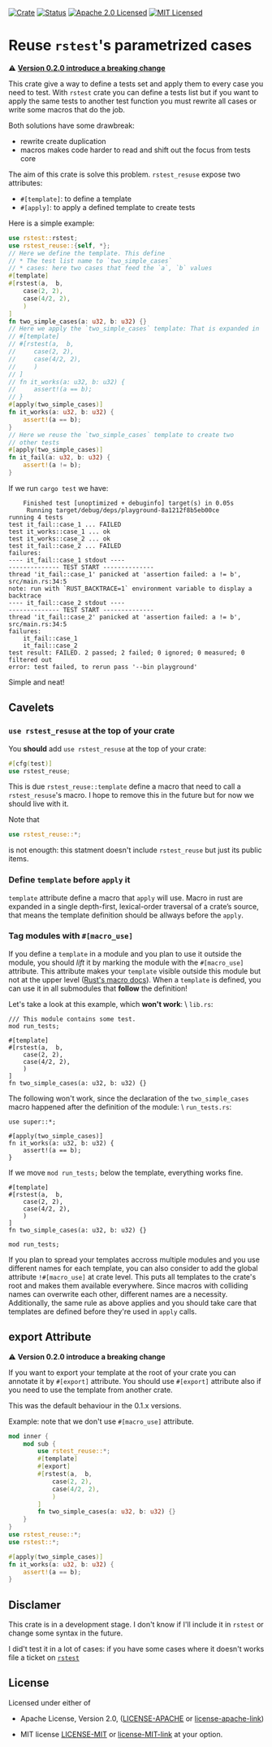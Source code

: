 [![Crate][crate-image]][crate-link]
[![Status][test-action-image]][test-action-link]
[![Apache 2.0 Licensed][license-apache-image]][license-apache-link]
[![MIT Licensed][license-mit-image]][license-mit-link]
 
# Reuse `rstest`'s parametrized cases

:warning: [**Version 0.2.0 introduce a breaking change**](export-Attribute)

This crate give a way to define a tests set and apply them to every case you need to
test. With `rstest` crate you can define a tests list but if you want to apply the same tests
to another test function you must rewrite all cases or write some macros that do the job.

Both solutions have some drawbreak:
- rewrite create duplication
- macros makes code harder to read and shift out the focus from tests core

The aim of this crate is solve this problem. `rstest_resuse` expose two attributes:
- `#[template]`: to define a template
- `#[apply]`: to apply a defined template to create tests

Here is a simple example:

```rust
use rstest::rstest;
use rstest_reuse::{self, *};
// Here we define the template. This define
// * The test list name to `two_simple_cases`
// * cases: here two cases that feed the `a`, `b` values
#[template]
#[rstest(a,  b,
    case(2, 2),
    case(4/2, 2),
    )
]
fn two_simple_cases(a: u32, b: u32) {}
// Here we apply the `two_simple_cases` template: That is expanded in
// #[template]
// #[rstest(a,  b,
//     case(2, 2),
//     case(4/2, 2),
//     )
// ]
// fn it_works(a: u32, b: u32) {
//     assert!(a == b);
// }
#[apply(two_simple_cases)]
fn it_works(a: u32, b: u32) {
    assert!(a == b);
}
// Here we reuse the `two_simple_cases` template to create two 
// other tests
#[apply(two_simple_cases)]
fn it_fail(a: u32, b: u32) {
    assert!(a != b);
}
```

If we run `cargo test` we have:

```text
    Finished test [unoptimized + debuginfo] target(s) in 0.05s
     Running target/debug/deps/playground-8a1212f8b5eb00ce
running 4 tests
test it_fail::case_1 ... FAILED
test it_works::case_1 ... ok
test it_works::case_2 ... ok
test it_fail::case_2 ... FAILED
failures:
---- it_fail::case_1 stdout ----
-------------- TEST START --------------
thread 'it_fail::case_1' panicked at 'assertion failed: a != b', src/main.rs:34:5
note: run with `RUST_BACKTRACE=1` environment variable to display a backtrace
---- it_fail::case_2 stdout ----
-------------- TEST START --------------
thread 'it_fail::case_2' panicked at 'assertion failed: a != b', src/main.rs:34:5
failures:
    it_fail::case_1
    it_fail::case_2
test result: FAILED. 2 passed; 2 failed; 0 ignored; 0 measured; 0 filtered out
error: test failed, to rerun pass '--bin playground'
```

Simple and neat!

## Cavelets

### `use rstest_resuse` at the top of your crate
You **should** add `use rstest_resuse` at the top of your crate:

```rust
#[cfg(test)]
use rstest_reuse;
```

This is due `rstest_reuse::template` define a macro that need to call a `rstest_resuse`'s macro.
I hope to remove this in the future but for now we should live with it.

Note that

```rust
use rstest_reuse::*;
```
is not enougth: this statment doesn't include `rstest_reuse` but just its public items.

### Define `template` before `apply` it

`template` attribute define a macro that `apply` will use. Macro in rust are expanded in
a single depth-first, lexical-order traversal of a crate’s source, that means the template
definition should be allways before the `apply`.

### Tag modules with `#[macro_use]`

If you define a `template` in a module and you plan to use it outside the module, you should _lift_ it by marking the module with the `#[macro_use]` attribute.
This attribute makes your `template` visible outside this module but not at the upper level ([Rust's macro docs](https://doc.rust-lang.org/reference/macros-by-example.html#scoping-exporting-and-importing)).
When a `template` is defined, you can use it in all submodules that **follow** the definition!

Let's take a look at this example, which **won't work**: \\
`lib.rs`:
```
/// This module contains some test.
mod run_tests;

#[template]
#[rstest(a,  b,
    case(2, 2),
    case(4/2, 2),
    )
]
fn two_simple_cases(a: u32, b: u32) {}
```

The following won't work, since the declaration of the `two_simple_cases` macro happened after the definition of the module: \\
`run_tests.rs`:
```
use super::*;

#[apply(two_simple_cases)]
fn it_works(a: u32, b: u32) {
    assert!(a == b);
}
```

If we move `mod run_tests;` below the template, everything works fine.
```
#[template]
#[rstest(a,  b,
    case(2, 2),
    case(4/2, 2),
    )
]
fn two_simple_cases(a: u32, b: u32) {}

mod run_tests;
```

If you plan to spread your templates accross multiple modules and you use different names for each template, you can also consider to add the global attribute `!#[macro_use]` at crate level.
This puts all templates to the crate's root and makes them available everywhere.
Since macros with colliding names can overwrite each other, different names are a necessity.
Additionally, the same rule as above applies and you should take care that templates are defined before they're used in `apply` calls.

## export Attribute

:warning: **Version 0.2.0 introduce a breaking change**

If you want to export your template at the root of your crate you can annotate it by 
`#[export]` attribute. You should use `#[export]` attribute also if you need to use the
template from another crate.

This was the default behaviour in the 0.1.x versions.

Example: note that we don't use `#[macro_use]` attribute.

```rust
mod inner {
    mod sub {
        use rstest_reuse::*;
        #[template]
        #[export]
        #[rstest(a,  b,
            case(2, 2),
            case(4/2, 2),
            )
        ]
        fn two_simple_cases(a: u32, b: u32) {}
    }
}
use rstest_reuse::*;
use rstest::*;

#[apply(two_simple_cases)]
fn it_works(a: u32, b: u32) {
    assert!(a == b);
}
```

## Disclamer

This crate is in a development stage. I don't know if I'll include it in `rstest` or change some syntax in the future.

I did't test it in a lot of cases: if you have some cases where it doesn't works file a ticket on [`rstest`][rstest-link]


## License

Licensed under either of

* Apache License, Version 2.0, ([LICENSE-APACHE](LICENSE-APACHE) or
[license-apache-link])

* MIT license [LICENSE-MIT](LICENSE-MIT) or [license-MIT-link]
at your option.

[//]: # (links)

[crate-image]: https://img.shields.io/crates/v/rstest_reuse.svg
[crate-link]: https://crates.io/crates/rstest_reuse
[test-action-image]: https://github.com/la10736/rstest/workflows/Test/badge.svg
[test-action-link]: https://github.com/la10736/rstest/actions?query=workflow:Test
[license-apache-image]: https://img.shields.io/badge/license-Apache2.0-blue.svg
[license-mit-image]: https://img.shields.io/badge/license-MIT-blue.svg
[license-apache-link]: http://www.apache.org/licenses/LICENSE-2.0
[license-MIT-link]: http://opensource.org/licenses/MIT
[rstest-link]: https://github.com/la10736/rstest

